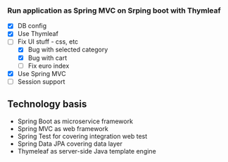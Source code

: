 ### Run application as Spring MVC on Srping boot with Thymleaf

- [x] DB config
- [x] Use Thymleaf
- [ ] Fix UI stuff - css, etc
    - [x] Bug with selected category
    - [x] Bug with cart
    - [ ] Fix euro index
- [x] Use Spring MVC
- [ ] Session support

## Technology basis
* Spring Boot as microservice framework
* Spring MVC as web framework
* Spring Test for covering integration web test
* Spring Data JPA covering data layer
* Thymeleaf as server-side Java template engine
